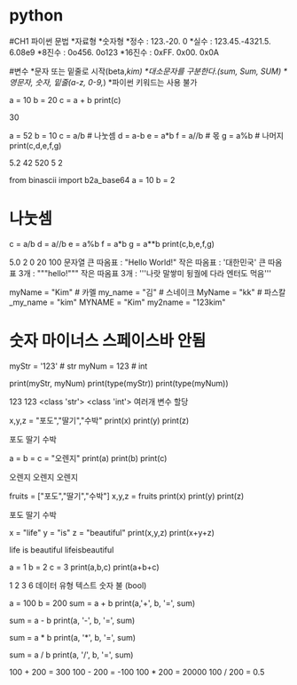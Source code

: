 # python
#CH1 파이썬 문법
*자료형
*숫자형
*정수 : 123.-20. 0
*실수 : 123.45.-4321.5. 6.08e9
*8진수 : 0o456. 0o123
*16진수 : 0xFF. 0x00. 0x0A

#변수
*문자 또는 밑줄로 시작(beta,_kim)
*대소문자를 구분한다.(sum, Sum, SUM)
*영문자, 숫자, 밑줄(a-z, 0-9,_)
*파이썬 키워드는 사용 불가

a = 10
b = 20
c = a + b
print(c)
     
30

a = 52
b = 10
c = a/b # 나눗셈
d = a-b
e = a*b
f = a//b # 몫
g = a%b # 나머지
print(c,d,e,f,g)
     
5.2 42 520 5 2

from binascii import b2a_base64
a = 10
b = 2
# 나눗셈
c = a/b
d = a//b
e = a%b
f = a*b
g = a**b
print(c,b,e,f,g)
     
5.0 2 0 20 100
문자열
큰 따옴표 : "Hello World!"
작은 따옴표 : '대한민국'
큰 따옴표 3개 : """hello!"""
작은 따옴표 3개 :
'''나랏 말쌓미 뒹궐에 다라
엔터도 먹음'''


myName = "Kim" # 카멜
my_name = "김" # 스네이크
MyName = "kk" # 파스칼
_my_name = "kim"
MYNAME = "Kim"
my2name = "123kim"
# 숫자 마이너스 스페이스바 안됨
myStr = '123' # str
myNum = 123 # int

print(myStr, myNum)
print(type(myStr))
print(type(myNum))
     
123 123
<class 'str'>
<class 'int'>
여러개 변수 할당

x,y,z = "포도","딸기","수박"
print(x)
print(y)
print(z)
     
포도
딸기
수박

a = b = c = "오렌지"
print(a)
print(b)
print(c)
     
오렌지
오렌지
오렌지

fruits = ["포도","딸기","수박"]
x,y,z = fruits
print(x)
print(y)
print(z)
     
포도
딸기
수박

x = "life"
y = "is"
z = "beautiful"
print(x,y,z)
print(x+y+z)
     
life is beautiful
lifeisbeautiful

a = 1
b = 2
c = 3
print(a,b,c)
print(a+b+c)
     
1 2 3
6
데이터 유형
텍스트
숫자
불 (bool)

a = 100
b = 200
sum = a + b
print(a,'+', b, '=', sum)

sum = a - b
print(a, '-', b, '=', sum)

sum = a * b
print(a, '*', b, '=', sum)

sum = a / b
print(a, '/', b, '=', sum)
     
100 + 200 = 300
100 - 200 = -100
100 * 200 = 20000
100 / 200 = 0.5
